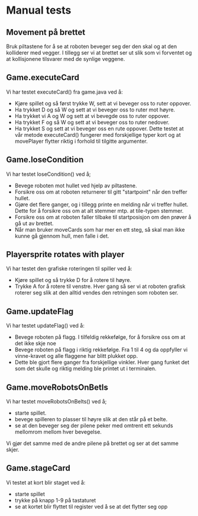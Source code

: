 # Manual tests

## Movement på brettet
Bruk piltastene for å se at roboten beveger seg der den skal og at den kolliderer med vegger. I tillegg ser vi at brettet ser ut slik som vi forventet og at kollisjonene tilsvarer med de synlige veggene.

## Game.executeCard
Vi har testet executeCard() fra game.java ved å:
 - Kjøre spillet og så først trykke W, sett at vi beveger oss to ruter oppover.
 - Ha trykket D og så W og sett at vi beveger oss to ruter mot høyre. 
 - Ha trykket vi A og W og sett at vi bevegde oss to ruter oppover. 
 - Ha trykket F og så W og sett at vi beveger oss to ruter nedover. 
 - Ha trykket S og sett at vi beveger oss en rute oppover. 
 Dette testet at vår metode executeCard() fungerer med forskjellige typer kort og at movePlayer flytter riktig i forhold til tilgitte argumenter.
 
 ## Game.loseCondition
 Vi har testet loseCondition() ved å;
 - Bevege roboten mot hullet ved hjelp av piltastene.
 - Forsikre oss om at roboten returnerer til gitt "startpoint" når den treffer hullet.
 - Gjøre det flere ganger, og i tillegg printe en melding når vi treffer hullet. Dette for å forsikre oss om at alt stemmer mtp. at tile-typen stemmer.
 - Forsikre oss om at roboten faller tilbake til startposisjon om den prøver å gå ut av brettet.
 - Når man bruker moveCards som har mer en ett steg, så skal man ikke kunne gå gjennom hull, men falle i det.
## Playersprite rotates with player
Vi har testet den grafiske roteringen til spiller ved å:
 - Kjøre spillet og så trykke D for å rotere til høyre.
 - Trykke A for å rotere til venstre.
 Hver gang så ser vi at roboten grafisk roterer seg slik at den alltid vendes den retningen som roboten ser. 

## Game.updateFlag
Vi har testet updateFlag() ved å:
 - Bevege roboten på flagg. I tilfeldig rekkefølge, for å forsikre oss om at det ikke skje noe
 - Bevege roboten på flagg i riktig rekkefølge. Fra 1 til 4 og da oppfyller vi vinne-kravet og alle flaggene har blitt plukket opp.
 - Dette ble gjort flere ganger fra forskjellige vinkler. Hver gang funket det som det skulle og riktig melding ble printet ut i terminalen. 
 
## Game.moveRobotsOnBetls
Vi har testet moveRobotsOnBelts() ved å;
 - starte spillet.
 - bevege spilleren to plasser til høyre slik at den står på et belte.
 - se at den beveger seg der pilene peker med omtrent ett sekunds mellomrom mellom hver bevegelse.

Vi gjør det samme med de andre pilene på brettet og ser at det samme skjer.

## Game.stageCard
Vi testet at kort blir staget ved å:
 - starte spillet
 - trykke på knapp 1-9 på tastaturet
 - se at kortet blir flyttet til register ved å se at det flytter seg opp
